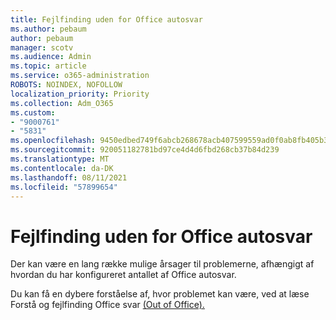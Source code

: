 ```yaml
---
title: Fejlfinding uden for Office autosvar
ms.author: pebaum
author: pebaum
manager: scotv
ms.audience: Admin
ms.topic: article
ms.service: o365-administration
ROBOTS: NOINDEX, NOFOLLOW
localization_priority: Priority
ms.collection: Adm_O365
ms.custom:
- "9000761"
- "5831"
ms.openlocfilehash: 9450edbed749f6abcb268678acb407599559ad0f0ab8fb405b3f772c2371cdea
ms.sourcegitcommit: 920051182781bd97ce4d4d6fbd268cb37b84d239
ms.translationtype: MT
ms.contentlocale: da-DK
ms.lasthandoff: 08/11/2021
ms.locfileid: "57899654"
---
```

# <a name="troubleshooting-out-of-office-automatic-replies"></a>Fejlfinding uden for Office autosvar

Der kan være en lang række mulige årsager til problemerne, afhængigt af hvordan du har konfigureret antallet af Office autosvar.

Du kan få en dybere forståelse af, hvor problemet kan være, ved at læse Forstå og fejlfinding Office svar [(Out of Office).](https://docs.microsoft.com/exchange/troubleshoot/email-delivery/understand-troubleshoot-oof-replies)